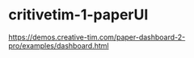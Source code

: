 # critivetim-1-paperUI


https://demos.creative-tim.com/paper-dashboard-2-pro/examples/dashboard.html

